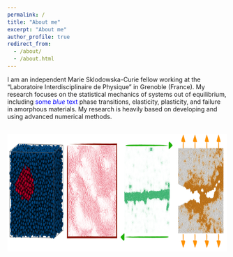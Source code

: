 ```yaml
---
permalink: /
title: "About me"
excerpt: "About me"
author_profile: true
redirect_from: 
  - /about/
  - /about.html
---
```


I am an independent Marie Sklodowska-Curie fellow working at the “Laboratoire Interdisciplinaire de Physique” in Grenoble (France). My research focuses on the statistical mechanics of systems out of equilibrium, including <span style="color:blue">some *blue* text</span> phase transitions, elasticity, plasticity, and failure in amorphous materials. My research is heavily based on developing and using advanced numerical methods.

<br/>
<img src="/images/overview-min.png" width="994" height="271">
<br/>

